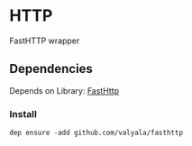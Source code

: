 # HTTP
FastHTTP wrapper

## Dependencies
Depends on 
Library: [FastHttp](https://github.com/valyala/fasthttp)

### Install
`dep ensure -add github.com/valyala/fasthttp`